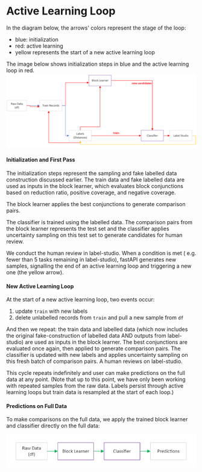 # Active Learning Loop

In the diagram below, the arrows' colors represent the stage of the loop:
- blue: initialization
- red: active learning
- yellow represents the start of a new active learning loop

The image below shows initialization steps in blue and the active learning loop 
in red. 
![../active-learn-diag.png](../active-learn-diag.png)

#### Initialization and First Pass

The initialization steps represent the sampling and fake labelled data 
construction discussed earlier. The train data and fake labelled data 
are used as inputs in the block learner, which evaluates block conjunctions 
based on reduction ratio, positive coverage, and negative coverage.

The block learner applies the best conjunctions to generate comparison pairs. 

The classifier is trained using the labelled data. The comparison pairs from 
the block learner represents the test set and the classifier applies 
uncertainty sampling on this test set to generate candidates for human 
review.

We conduct the human review in label-studio. When a condition is met (
e.g. fewer than 5 tasks remaining in label-studio), fastAPI generates 
new samples, signalling the end of an active learning loop and triggering 
a new one (the yellow arrow).

#### New Active Learning Loop

At the start of a new active learning loop, two events occur:
1. update `train` with new labels
2. delete unlabelled records from `train` and pull a new sample from `df`

And then we repeat: the train data and labelled data (which now 
includes the original fake-construction of labelled data AND outputs from 
label-studio) are used as inputs in the block learner. The best conjunctions 
are evaluated once again, then applied to generate comparison pairs. The 
classifier is updated with new labels and applies uncertainty sampling 
on this fresh batch of comparison pairs. A human reviews on label-studio.

This cycle repeats indefinitely and user can make predictions on the full data 
at any point. (Note that up to this point, we have only been working with 
repeated samples from the raw data. Labels persist through active learning 
loops but train data is resampled at the start of each loop.)

#### Predictions on Full Data

To make comparisons on the full data, we apply the trained block learner 
and classifier directly on the full data:

![../predictions.png](../predictions.png)